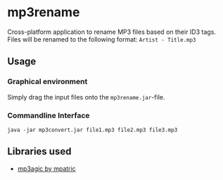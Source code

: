 # mp3rename
Cross-platform application to rename MP3 files based on their ID3 tags. Files will be renamed to the following format: ```Artist - Title.mp3```

## Usage

### Graphical environment
Simply drag the input files onto the ```mp3rename.jar```-file.

### Commandline Interface

```java -jar mp3convert.jar file1.mp3 file2.mp3 file3.mp3```

## Libraries used
* [mp3agic by mpatric](https://github.com/mpatric/mp3agic)